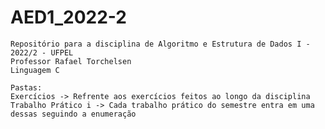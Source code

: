 #     AED1_2022-2

    Repositório para a disciplina de Algoritmo e Estrutura de Dados I - 2022/2 - UFPEL
    Professor Rafael Torchelsen
    Linguagem C
    
    Pastas:
    Exercícios -> Refrente aos exercícios feitos ao longo da disciplina
    Trabalho Prático i -> Cada trabalho prático do semestre entra em uma dessas seguindo a enumeração
    
